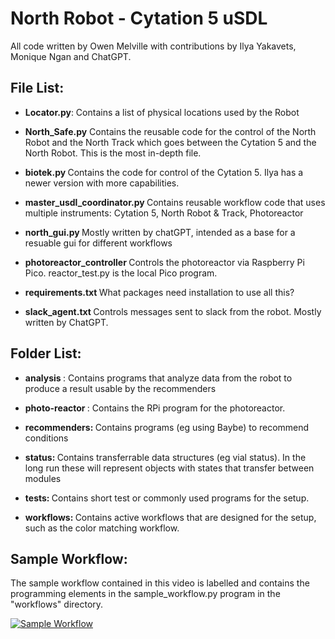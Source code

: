 <h1> North Robot - Cytation 5 uSDL </h1>

All code written by Owen Melville with contributions by Ilya Yakavets, Monique Ngan and ChatGPT. 


<h2>File List:</h2>

- <b>Locator.py</b>: Contains a list of physical locations used by the Robot

- <b>North_Safe.py</b> Contains the reusable code for the control of the North Robot and the North Track which goes between the Cytation 5 and the North Robot. This is the most in-depth file.
  
- <b> biotek.py </b> Contains the code for control of the Cytation 5. Ilya has a newer version with more capabilities.
  
- <b> master_usdl_coordinator.py </b> Contains reusable workflow code that uses multiple instruments: Cytation 5, North Robot & Track, Photoreactor
  
- <b> north_gui.py </b> Mostly written by chatGPT, intended as a base for a resuable gui for different workflows
  
- <b> photoreactor_controller </b> Controls the photoreactor via Raspberry Pi Pico. reactor_test.py is the local Pico program.
  
- <b> requirements.txt </b> What packages need installation to use all this?
  
- <b> slack_agent.txt </b> Controls messages sent to slack from the robot. Mostly written by ChatGPT.

<h2> Folder List: </h2>

- <b> analysis </b>: Contains programs that analyze data from the robot to produce a result usable by the recommenders

- <b> photo-reactor </b>: Contains the RPi program for the photoreactor.
  
- <b> recommenders: </b> Contains programs (eg using Baybe) to recommend conditions
  
- <b> status: </b> Contains transferrable data structures (eg vial status). In the long run these will represent objects with states that transfer between modules
  
- <b> tests: </b> Contains short test or commonly used programs for the setup.
  
- <b> workflows: </b> Contains active workflows that are designed for the setup, such as the color matching workflow. 

<h2> Sample Workflow: </h2>

The sample workflow contained in this video is labelled and contains the programming elements in the sample_workflow.py program in the "workflows" directory. 

[![Sample Workflow]([https://img.youtube.com/vi/VIDEO_ID/0.jpg)](https://www.youtube.com/watch?v=VIDEO_ID](https://youtu.be/b5xtcwcI-eg))
